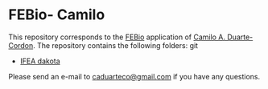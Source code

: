 FEBio- Camilo
===================

This repository corresponds to the [FEBio](https://febio.org/) application of [Camilo A. Duarte-Cordon](https://scholar.google.com/citations?user=d1GtGzgAAAAJ&hl=en). The repository contains the following folders:
git
* [IFEA dakota](./IFEA_dakota)

Please send an e-mail to [caduarteco@gmail.com](mailto:caduarteco@gmail.com)  if you have any questions.
